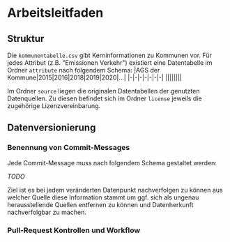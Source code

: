 # Arbeitsleitfaden

## Struktur
Die `kommunentabelle.csv` gibt Kerninformationen zu Kommunen vor.
Für jedes Attribut (z.B. "Emissionen Verkehr") existiert eine Datentabelle im Ordner `attribute` nach folgendem Schema:
|AGS der Kommune|2015|2016|2018|2019|2020|...|
|-|-|-|-|-|-|-|
||||||||

Im Ordner `source` liegen die originalen Datentabellen der genutzten Datenquellen.
Zu diesen befindet sich im Ordner `license` jeweils die zugehörige Lizenzvereinbarung.

## Datenversionierung

### Benennung von Commit-Messages

Jede Commit-Message muss nach folgendem Schema gestaltet werden:

*TODO*

Ziel ist es bei jedem veränderten Datenpunkt nachverfolgen zu können aus welcher Quelle diese Information stammt um ggf. sich als ungenau herausstellende Quellen entfernen zu können und Datenherkunft nachverfolgbar zu machen.

### Pull-Request Kontrollen und Workflow
